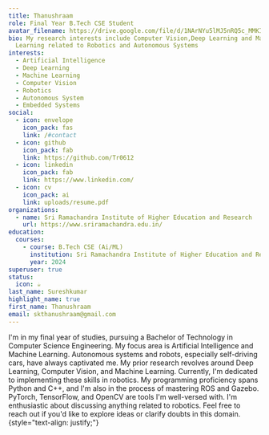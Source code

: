 ```yaml
---
title: Thanushraam
role: Final Year B.Tech CSE Student
avatar_filename: https://drive.google.com/file/d/1NArNYu5lMJ5nRQ5c_MMKICqAs4idwXZO/view?usp=drive_link
bio: My research interests include Computer Vision,Deep Learning and Machine
  Learning related to Robotics and Autonomous Systems
interests:
  - Artificial Intelligence
  - Deep Learning
  - Machine Learning
  - Computer Vision
  - Robotics
  - Autonomous System
  - Embedded Systems
social:
  - icon: envelope
    icon_pack: fas
    link: /#contact
  - icon: github
    icon_pack: fab
    link: https://github.com/Tr0612
  - icon: linkedin
    icon_pack: fab
    link: https://www.linkedin.com/
  - icon: cv
    icon_pack: ai
    link: uploads/resume.pdf
organizations:
  - name: Sri Ramachandra Institute of Higher Education and Research
    url: https://www.sriramachandra.edu.in/
education:
  courses:
    - course: B.Tech CSE (Ai/ML)
      institution: Sri Ramachandra Institute of Higher Education and Research
      year: 2024
superuser: true
status:
  icon: ☕️
last_name: Sureshkumar
highlight_name: true
first_name: Thanushraam
email: skthanushraam@gmail.com
---
```

I'm in my final year of studies, pursuing a Bachelor of Technology in Computer Science Engineering. My focus area is Artificial Intelligence and Machine Learning. Autonomous systems and robots, especially self-driving cars, have always captivated me. My prior research revolves around Deep Learning, Computer Vision, and Machine Learning. Currently, I'm dedicated to implementing these skills in robotics. My programming proficiency spans Python and C++, and I'm also in the process of mastering ROS and Gazebo. PyTorch, TensorFlow, and OpenCV are tools I'm well-versed with. I'm enthusiastic about discussing anything related to robotics. Feel free to reach out if you'd like to explore ideas or clarify doubts in this domain.
{style="text-align: justify;"}
